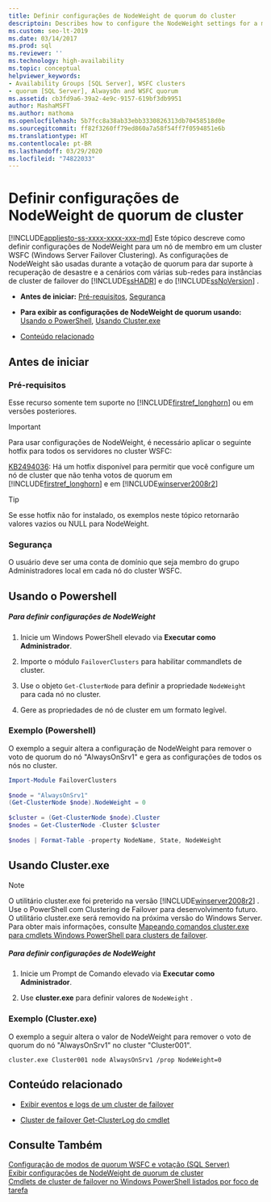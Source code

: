 ```yaml
---
title: Definir configurações de NodeWeight de quorum do cluster
descriptoin: Describes how to configure the NodeWeight settings for a member node in a Windows Server Failover Cluster.
ms.custom: seo-lt-2019
ms.date: 03/14/2017
ms.prod: sql
ms.reviewer: ''
ms.technology: high-availability
ms.topic: conceptual
helpviewer_keywords:
- Availability Groups [SQL Server], WSFC clusters
- quorum [SQL Server], AlwaysOn and WSFC quorum
ms.assetid: cb3fd9a6-39a2-4e9c-9157-619bf3db9951
author: MashaMSFT
ms.author: mathoma
ms.openlocfilehash: 5b7fcc8a38ab33ebb3330826313db70458518d0e
ms.sourcegitcommit: ff82f3260ff79ed860a7a58f54ff7f0594851e6b
ms.translationtype: HT
ms.contentlocale: pt-BR
ms.lasthandoff: 03/29/2020
ms.locfileid: "74822033"
---
```

# <a name="configure-cluster-quorum-nodeweight-settings"></a>Definir configurações de NodeWeight de quorum de cluster
[!INCLUDE[appliesto-ss-xxxx-xxxx-xxx-md](../../../includes/appliesto-ss-xxxx-xxxx-xxx-md.md)]
  Este tópico descreve como definir configurações de NodeWeight para um nó de membro em um cluster WSFC (Windows Server Failover Clustering). As configurações de NodeWeight são usadas durante a votação de quorum para dar suporte à recuperação de desastre e a cenários com várias sub-redes para instâncias de cluster de failover do [!INCLUDE[ssHADR](../../../includes/sshadr-md.md)] e do [!INCLUDE[ssNoVersion](../../../includes/ssnoversion-md.md)] .  
  
-   **Antes de iniciar:**  [Pré-requisitos](#Prerequisites), [Segurança](#Security)  
  
-   **Para exibir as configurações de NodeWeight de quorum usando:** [Usando o PowerShell](#PowerShellProcedure), [Usando Cluster.exe](#CommandPromptProcedure)  
  
-   [Conteúdo relacionado](#RelatedContent)  
  
##  <a name="before-you-start"></a><a name="BeforeYouBegin"></a> Antes de iniciar  
  
###  <a name="prerequisites"></a><a name="Prerequisites"></a> Pré-requisitos  
 Esse recurso somente tem suporte no [!INCLUDE[firstref_longhorn](../../../includes/firstref-longhorn-md.md)] ou em versões posteriores.  
  
> [!IMPORTANT]  
>  Para usar configurações de NodeWeight, é necessário aplicar o seguinte hotfix para todos os servidores no cluster WSFC:  
>   
>  [KB2494036](https://support.microsoft.com/kb/2494036): Há um hotfix disponível para permitir que você configure um nó de cluster que não tenha votos de quorum em [!INCLUDE[firstref_longhorn](../../../includes/firstref-longhorn-md.md)] e em [!INCLUDE[winserver2008r2](../../../includes/winserver2008r2-md.md)]  
  
> [!TIP]  
>  Se esse hotfix não for instalado, os exemplos neste tópico retornarão valores vazios ou NULL para NodeWeight.  
  
###  <a name="security"></a><a name="Security"></a> Segurança  
 O usuário deve ser uma conta de domínio que seja membro do grupo Administradores local em cada nó do cluster WSFC.  
  
##  <a name="using-powershell"></a><a name="PowerShellProcedure"></a> Usando o Powershell  
  
##### <a name="to-configure-nodeweight-settings"></a>Para definir configurações de NodeWeight  
  
1.  Inicie um Windows PowerShell elevado via **Executar como Administrador**.  
  
2.  Importe o módulo `FailoverClusters` para habilitar commandlets de cluster.  
  
3.  Use o objeto `Get-ClusterNode` para definir a propriedade `NodeWeight` para cada nó no cluster.  
  
4.  Gere as propriedades de nó de cluster em um formato legível.  
  
### <a name="example-powershell"></a>Exemplo (Powershell)  
 O exemplo a seguir altera a configuração de NodeWeight para remover o voto de quorum do nó "AlwaysOnSrv1" e gera as configurações de todos os nós no cluster.  
  
```powershell  
Import-Module FailoverClusters  
  
$node = "AlwaysOnSrv1"  
(Get-ClusterNode $node).NodeWeight = 0  
  
$cluster = (Get-ClusterNode $node).Cluster  
$nodes = Get-ClusterNode -Cluster $cluster  
  
$nodes | Format-Table -property NodeName, State, NodeWeight  
```  
  
##  <a name="using-clusterexe"></a><a name="CommandPromptProcedure"></a> Usando Cluster.exe  
  
> [!NOTE]  
>  O utilitário cluster.exe foi preterido na versão [!INCLUDE[winserver2008r2](../../../includes/winserver2008r2-md.md)] .  Use o PowerShell com Clustering de Failover para desenvolvimento futuro.  O utilitário cluster.exe será removido na próxima versão do Windows Server. Para obter mais informações, consulte [Mapeando comandos cluster.exe para cmdlets Windows PowerShell para clusters de failover](https://technet.microsoft.com/library/ee619744\(WS.10\).aspx).  
  
##### <a name="to-configure-nodeweight-settings"></a>Para definir configurações de NodeWeight  
  
1.  Inicie um Prompt de Comando elevado via **Executar como Administrador**.  
  
2.  Use **cluster.exe** para definir valores de `NodeWeight` .  
  
### <a name="example-clusterexe"></a>Exemplo (Cluster.exe)  
 O exemplo a seguir altera o valor de NodeWeight para remover o voto de quorum do nó "AlwaysOnSrv1" no cluster "Cluster001".  
  
```ms-dos  
cluster.exe Cluster001 node AlwaysOnSrv1 /prop NodeWeight=0  
```  
  
##  <a name="related-content"></a><a name="RelatedContent"></a> Conteúdo relacionado  
  
-   [Exibir eventos e logs de um cluster de failover](https://technet.microsoft.com/library/cc772342\(WS.10\).aspx)  
  
-   [Cluster de failover Get-ClusterLog do cmdlet](https://technet.microsoft.com/library/ee461045.aspx)  
  
## <a name="see-also"></a>Consulte Também  
 [Configuração de modos de quorum WSFC e votação &#40;SQL Server&#41;](../../../sql-server/failover-clusters/windows/wsfc-quorum-modes-and-voting-configuration-sql-server.md)   
 [Exibir configurações de NodeWeight de quorum de cluster](../../../sql-server/failover-clusters/windows/view-cluster-quorum-nodeweight-settings.md)   
 [Cmdlets de cluster de failover no Windows PowerShell listados por foco de tarefa](https://technet.microsoft.com/library/ee619761\(WS.10\).aspx)  
  
  

